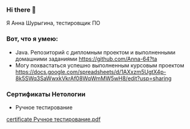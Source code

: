 ### Hi there 👋

Я Анна Шурыгина, тестировщик ПО

### Вот, что я умею:

- Java. Репозиторий с дипломным проектом и выполненными домашними заданиями https://github.com/Anna-64?ta
- Могу похвастаться успешно выполненным курсовым проектом https://docs.google.com/spreadsheets/d/1AXxzm5UgtX4p-8k5SWq3SaWwxkVkrAf08WqWmMW5wH8/edit?usp=sharing

### Сертификаты Нетологии

- Ручное тестирование 

[certificate Ручное тестирование.pdf](https://github.com/Anna-64/Anna-64/files/9386894/certificate.pdf)

